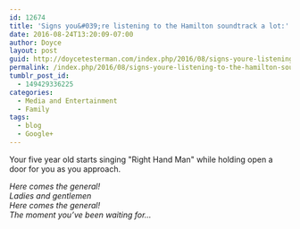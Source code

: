 ```yaml
---
id: 12674
title: 'Signs you&#039;re listening to the Hamilton soundtrack a lot:'
date: 2016-08-24T13:20:09-07:00
author: Doyce
layout: post
guid: http://doycetesterman.com/index.php/2016/08/signs-youre-listening-to-the-hamilton-soundtrack-a-lot/
permalink: /index.php/2016/08/signs-youre-listening-to-the-hamilton-soundtrack-a-lot/
tumblr_post_id:
  - 149429336225
categories:
  - Media and Entertainment
  - Family
tags:
  - blog
  - Google+
---
```

Your five year old starts singing "Right Hand Man" while holding open a door for you as you approach.

_Here comes the general!_  
_Ladies and gentlemen_  
_Here comes the general!_  
_The moment you&rsquo;ve been waiting for&#8230;_
